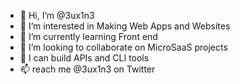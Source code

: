 - 👋 Hi, I’m @3ux1n3
- 👀 I’m interested in Making Web Apps and Websites
- 🌱 I’m currently learning Front end
- 💞️ I’m looking to collaborate on MicroSaaS projects
- 👷 I can build APIs and CLI tools
- 📫 reach me @3ux1n3 on Twitter

<!---
3ux1n3/3ux1n3 is a ✨ special ✨ repository because its `README.md` (this file) appears on your GitHub profile.
You can click the Preview link to take a look at your changes.
--->
